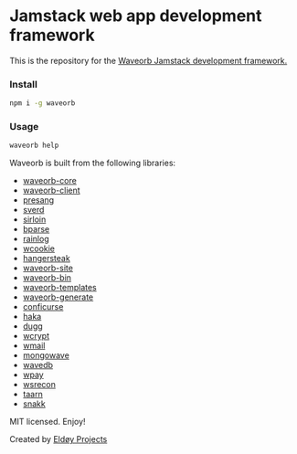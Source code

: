 # Jamstack web app development framework

This is the repository for the [Waveorb Jamstack development framework.](https://waveorb.com)

### Install
```bash
npm i -g waveorb
```

### Usage
```bash
waveorb help
```

Waveorb is built from the following libraries:

* [waveorb-core](https://github.com/eldoy/waveorb-core)
* [waveorb-client](https://github.com/eldoy/waveorb-client)
* [presang](https://github.com/eldoy/presang)
* [sverd](https://github.com/eldoy/sverd)
* [sirloin](https://github.com/eldoy/sirloin)
* [bparse](https://github.com/eldoy/bparse)
* [rainlog](https://github.com/eldoy/rainlog)
* [wcookie](https://github.com/eldoy/wcookie)
* [hangersteak](https://github.com/eldoy/hangersteak)
* [waveorb-site](https://github.com/eldoy/waveorb-site)
* [waveorb-bin](https://github.com/eldoy/waveorb-bin)
* [waveorb-templates](https://github.com/eldoy/waveorb-templates)
* [waveorb-generate](https://github.com/eldoy/waveorb-generate)
* [conficurse](https://github.com/eldoy/conficurse)
* [haka](https://github.com/eldoy/haka)
* [dugg](https://github.com/eldoy/dugg)
* [wcrypt](https://github.com/eldoy/wcrypt)
* [wmail](https://github.com/eldoy/wmail)
* [mongowave](https://github.com/eldoy/mongowave)
* [wavedb](https://github.com/eldoy/wavedb)
* [wpay](https://github.com/eldoy/wpay)
* [wsrecon](https://github.com/eldoy/wsrecon)
* [taarn](https://github.com/eldoy/taarn)
* [snakk](https://github.com/eldoy/snakk)

MIT licensed. Enjoy!

Created by [Eldøy Projects](https://eldoy.com)
